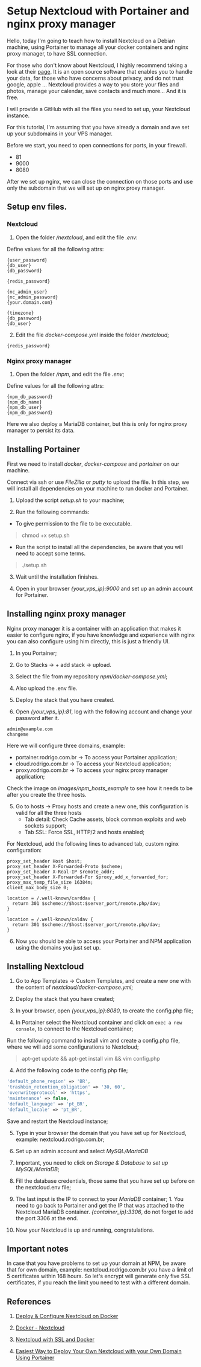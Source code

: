 # Setup Nextcloud with Portainer and nginx proxy manager

Hello, today I'm going to teach how to install Nextcloud on a Debian machine, using Portainer to manage all your docker containers and nginx proxy manager, to have SSL connection.

For those who don't know about Nextcloud, I highly recommend taking a look at their [page](https://nextcloud.com/). It is an open source software that enables you to handle your data, for those who have concerns about privacy, and do not trust google, apple ... Nextcloud provides a way to you store your files and photos, manage your calendar, save contacts and much more... And it is free.

I will provide a GitHub with all the files you need to set up, your Nextcloud instance.

For this tutorial, I'm assuming that you have already a domain and ave set up your subdomains in your VPS manager.

Before we start, you need to open connections for ports, in your firewall.
- 81
- 9000
- 8080

After we set up nginx, we can close the connection on those ports and use only the subdomain that we will set up on nginx proxy manager.

## Setup env files.

### Nextcloud

1. Open the folder */nextcloud*, and edit the file *.env*:

Define values for all the following attrs:

```
{user_password}
{db_user}
{db_password}

{redis_password}

{nc_admin_user}
{nc_admin_password}
{your.domain.com}

{timezone}
{db_password}
{db_user}
```

2. Edit the file *docker-compose.yml* inside the folder */nextcloud*;

```
{redis_password}
```

### Nginx proxy manager

1. Open the folder */npm*, and edit the file *.env*;

Define values for all the following attrs:

```
{npm_db_password}
{npm_db_name}
{npm_db_user}
{npm_db_password}
```

Here we also deploy a MariaDB container, but this is only for nginx proxy manager to persist its data.

## Installing Portainer

First we need to install *docker*, *docker-compose* and *portainer* on our machine.

Connect via ssh or use *FileZilla* or *putty* to upload the file. In this step, we will install all dependencies on your machine to run docker and Portainer.

1. Upload the script *setup.sh* to your machine;

2. Run the following commands:

- To give permission to the file to be executable.
> chmod +x setup.sh

- Run the script to install all the dependencies, be aware that you will need to accept some terms.
> ./setup.sh

3. Wait until the installation finishes.

4. Open in your browser *{your_vps_ip}:9000* and set up an admin account for Portainer.

## Installing nginx proxy manager

Nginx proxy manager it is a container with an application that makes it easier to configure nginx, if you have knowledge and experience with nginx you can also configure using him directly, this is just a friendly UI.

1. In you Portainer;

2. Go to Stacks → + add stack → upload. 
  1. Select the file from my repository *npm/docker-compose.yml*;
  2. Also upload the .env file.

3. Deploy the stack that you have created.

4. Open *{your_vps_ip}:81*, log with the following account and change your password after it.

```text
admin@example.com
changeme
```

Here we will configure three domains, example:
- portainer.rodrigo.com.br → To access your Portainer application;
- cloud.rodrigo.com.br → To access your Nextcloud application;
- proxy.rodrigo.com.br → To access your nginx proxy manager application;

Check the image on *images/npm_hosts_example* to see how it needs to be after you create the three hosts.

5. Go to hosts → Proxy hosts and create a new one, this configuration is valid for all the three hosts
    - Tab detail: Check Cache assets, block common exploits and web sockets support;
    - Tab SSL: Force SSL, HTTP/2 and hosts enabled;

For Nextcloud, add the following lines to advanced tab, custom nginx configuration:

```
proxy_set_header Host $host;
proxy_set_header X-Forwarded-Proto $scheme;
proxy_set_header X-Real-IP $remote_addr;
proxy_set_header X-Forwarded-For $proxy_add_x_forwarded_for;
proxy_max_temp_file_size 16384m;
client_max_body_size 0;

location = /.well-known/carddav {
  return 301 $scheme://$host:$server_port/remote.php/dav;
}

location = /.well-known/caldav {
  return 301 $scheme://$host:$server_port/remote.php/dav;
}
```

6. Now you should be able to access your Portainer and NPM application using the domains you just set up.

## Installing Nextcloud

1. Go to App Templates → Custom Templates, and create a new one with the content of *nextcloud/docker-compose.yml*;

2. Deploy the stack that you have created;

4. In your browser, open *{your_vps_ip}:8080*, to create the config.php file;

3. In Portainer select the Nextcloud container and click on `exec a new console`, to connect to the Nextcloud container;

Run the following command to install vim and create a config.php file, where we will add some configurations to Nextcloud;
> apt-get update && apt-get install vim && vim config.php

4. Add the following code to the config.php file;

```php
'default_phone_region' => 'BR',
'trashbin_retention_obligation' => '30, 60',
'overwriteprotocol' => 'https',
'maintenance' => false,
'default_language' => 'pt_BR',
'default_locale' => 'pt_BR',
```

Save and restart the Nextcloud instance;

5. Type in your browser the domain that you have set up for Nextcloud, example: nextcloud.rodrigo.com.br;

5. Set up an admin account and select *MySQL/MariaDB*
  1. Important, you need to click on *Storage & Database* to *set up MySQL/MariaDB*;
  2. Fill the database credentials, those same that you have set up before on the nextcloud.env file;
  3. The last input is the IP to connect to your *MariaDB* container;
    1. You need to go back to Portainer and get the IP that was attached to the Nextcloud MariaDB container. *{container_ip}:3306*, do not forget to add the port 3306 at the end.

6. Now your Nextcloud is up and running, congratulations.

## Important notes

In case that you have problems to set up your domain at NPM, be aware that for own domain, example: nextcloud.rodrigo.com.br you have a limit of 5 certificates within 168 hours. So let's encrypt will generate only five SSL certificates, if you reach the limit you need to test with a different domain.

## References

1. [Deploy & Configure Nextcloud on Docker](https://techindie.net/deploy-configure-nextcloud-on-docker/)

2. [Docker - Nextcloud](https://github.com/talesam/nextcloud)

3. [Nextcloud with SSL and Docker](https://github.com/LibreCodeCoop/nextcloud-docker)

4. [Easiest Way to Deploy Your Own Nextcloud with your Own Domain Using Portainer](https://www.51sec.org/2020/11/28/easiest-way-to-deploy-your-own-nextcloud-with-your-own-domain-using-portainer/)